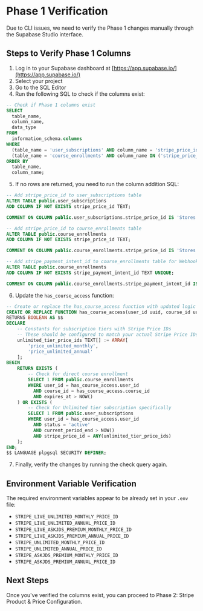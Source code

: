 # Phase 1 Verification

Due to CLI issues, we need to verify the Phase 1 changes manually through the Supabase Studio interface.

## Steps to Verify Phase 1 Columns

1. Log in to your Supabase dashboard at [https://app.supabase.io/](https://app.supabase.io/)
2. Select your project
3. Go to the SQL Editor
4. Run the following SQL to check if the columns exist:

```sql
-- Check if Phase 1 columns exist
SELECT 
  table_name, 
  column_name, 
  data_type 
FROM 
  information_schema.columns 
WHERE 
  (table_name = 'user_subscriptions' AND column_name = 'stripe_price_id') OR
  (table_name = 'course_enrollments' AND column_name IN ('stripe_price_id', 'stripe_payment_intent_id'))
ORDER BY 
  table_name, 
  column_name;
```

5. If no rows are returned, you need to run the column addition SQL:

```sql
-- Add stripe_price_id to user_subscriptions table
ALTER TABLE public.user_subscriptions
ADD COLUMN IF NOT EXISTS stripe_price_id TEXT;

COMMENT ON COLUMN public.user_subscriptions.stripe_price_id IS 'Stores the Stripe Price ID associated with this specific subscription instance (e.g., price_xxxxxxxxxxxxxx).';

-- Add stripe_price_id to course_enrollments table
ALTER TABLE public.course_enrollments
ADD COLUMN IF NOT EXISTS stripe_price_id TEXT;

COMMENT ON COLUMN public.course_enrollments.stripe_price_id IS 'Stores the Stripe Price ID used for this specific course enrollment transaction (e.g., price_xxxxxxxxxxxxxx). Important if course prices change or discounts are offered via different Price IDs.';

-- Add stripe_payment_intent_id to course_enrollments table for Webhook Idempotency
ALTER TABLE public.course_enrollments
ADD COLUMN IF NOT EXISTS stripe_payment_intent_id TEXT UNIQUE;

COMMENT ON COLUMN public.course_enrollments.stripe_payment_intent_id IS 'Stores the Stripe Payment Intent ID to prevent duplicate enrollments from webhook events (idempotency).';
```

6. Update the `has_course_access` function:

```sql
-- Create or replace the has_course_access function with updated logic
CREATE OR REPLACE FUNCTION has_course_access(user_id uuid, course_id uuid)
RETURNS BOOLEAN AS $$
DECLARE
    -- Constants for subscription tiers with Stripe Price IDs
    -- These should be configured to match your actual Stripe Price IDs
    unlimited_tier_price_ids TEXT[] := ARRAY[
        'price_unlimited_monthly',
        'price_unlimited_annual'
    ];
BEGIN
    RETURN EXISTS (
        -- Check for direct course enrollment
        SELECT 1 FROM public.course_enrollments 
        WHERE user_id = has_course_access.user_id 
          AND course_id = has_course_access.course_id
          AND expires_at > NOW()
    ) OR EXISTS (
        -- Check for Unlimited tier subscription specifically
        SELECT 1 FROM public.user_subscriptions
        WHERE user_id = has_course_access.user_id
          AND status = 'active'
          AND current_period_end > NOW()
          AND stripe_price_id = ANY(unlimited_tier_price_ids)
    );
END;
$$ LANGUAGE plpgsql SECURITY DEFINER;
```

7. Finally, verify the changes by running the check query again.

## Environment Variable Verification

The required environment variables appear to be already set in your `.env` file:

- `STRIPE_LIVE_UNLIMITED_MONTHLY_PRICE_ID`
- `STRIPE_LIVE_UNLIMITED_ANNUAL_PRICE_ID`
- `STRIPE_LIVE_ASKJDS_PREMIUM_MONTHLY_PRICE_ID`
- `STRIPE_LIVE_ASKJDS_PREMIUM_ANNUAL_PRICE_ID`
- `STRIPE_UNLIMITED_MONTHLY_PRICE_ID`
- `STRIPE_UNLIMITED_ANNUAL_PRICE_ID`
- `STRIPE_ASKJDS_PREMIUM_MONTHLY_PRICE_ID`
- `STRIPE_ASKJDS_PREMIUM_ANNUAL_PRICE_ID`

## Next Steps

Once you've verified the columns exist, you can proceed to Phase 2: Stripe Product & Price Configuration. 